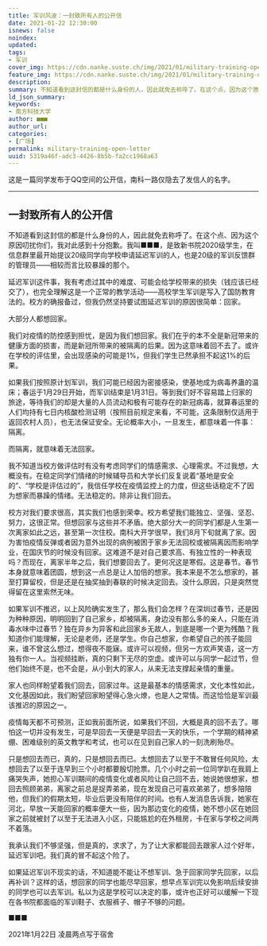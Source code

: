 ```yaml
---
title: 军训风波：一封致所有人的公开信
date: 2021-01-22 12:30:00
isnews: false
noindex:
updated:
tags:
- 军训
cover_img: https://cdn.nanke.suste.ch/img/2021/01/military-training-open-letter/banner.png
feature_img: https://cdn.nanke.suste.ch/img/2021/01/military-training-open-letter/banner.png
description:
summary: 不知道看到这封信的都是什么身份的人，因此就免去称呼了。在这个点、因为这个原因叨扰你们，我对此感到十分抱歉。我叫■■■，是致新书院2020级学生，在信息群里最开始提议20级同学向学校申请延迟军训的人，也是20级的军训反馈群的管理员——相较而言比较暴躁的那个。
ld_json_summary:
keywords:
- 南方科技大学
author: ■■■
author_url:
categories:
- [广场]
permalink: military-training-open-letter
uuid: 5319a46f-adc3-4426-8b5b-fa2cc1968a63
---
```




这是一篇同学发布于QQ空间的公开信，南科一路仅隐去了发信人的名字。

---

## 一封致所有人的公开信

不知道看到这封信的都是什么身份的人，因此就免去称呼了。在这个点、因为这个原因叨扰你们，我对此感到十分抱歉。我叫■■■，是致新书院2020级学生，在信息群里最开始提议20级同学向学校申请延迟军训的人，也是20级的军训反馈群的管理员——相较而言比较暴躁的那个。

延迟军训这件事，我有考虑过其中的难度、可能会给学校带来的损失（钱应该已经交了），也完全理解这是一个正常的教学活动——高校学生军训是写入了国防教育法的。校方的确报备过，但我仍然坚持要试图延迟军训的原因很简单：回家。

大部分人都想回家。

我们对疫情的防控感到担忧，是因为我们想回家。我们在乎的本不全是新冠带来的健康方面的损害，而是新冠所带来的被隔离的后果。因为这意味着回不去了。或许在学校的评估里，会出现感染的可能是1%，但我们学生已然承担不起这1%的后果。

如果我们按照原计划军训，我们可能已经因为密接感染，使基地成为病毒养蛊的温床；春运于1月29日开始，而军训结束是1月31日。等到我们好不容易踏上归家的旅途，等待我们的却是大量的人员流动和极有可能存在的新冠病毒，就算春运里的人们均持有七日内核酸检测证明（按照目前规定来看，不可能，这条限制仅适用于返回农村人员），也无法保证安全。无论概率大小，一旦发生，都意味着一件事：隔离。

而隔离，就意味着无法回家。 

我不知道当校方做评估时有没有考虑同学们的情感需求、心理需求。不过我想，大概没有。在稳定同学们情绪的时候辅导员和大学长们反复说着“基地是安全的”、“学校是评估过的”，我信任学校在疫情监控上的力度，但这些话稳定不了因为想家而暴躁的情绪。无法稳定的。除非让我们回去。

校方对我们要求很高，其实我们也感到荣幸。校方希望我们能独立、坚强、坚忍、努力，这很正常。但想回家与这些并不矛盾。绝大部分大一的同学们都是人生第一次离家如此之远，甚至第一次住校。南科大开学很早，我们8月下旬就离了家。因为害怕疫情反弹或者因为意外出现的病例被困于家乡无法回校或被隔离因而影响学业，在国庆节的时候没有回家。这难道不是对自己要求高、有独立性的一种表现吗？而现在，离家半年之后，我们想要回去了。更何况这是寒假。这是春节。春节本身就意味着团圆，想到这一点总是让人加倍的想家。我本来是不怎么想家的，甚至打算留校，但是还是在抽奖抽到春联的时候决定回去。没什么原因，只是突然觉得留在这里索然无味。

如果军训不推迟，以上风险确实发生了，那么我们会怎样？在深圳过春节，还是因为种种原因，明明回到了自己家乡，却被隔离，身边没有那么多的亲人，只能在消毒水味中过春节？独在异乡为异客和此回家乡无故人，到底是哪一个更为残酷？我知道你们能理解，无论是老师，还是学生。你自己想家，你希望自己的孩子能回来，谁不曾这么想过，想得夜不能寐。或许可以视频，但另一方欢声笑语，这一方独有你一人。当视频挂断，真的只剩下无尽的空虚。或许可以与同学一起过节，但他们始终不是，也不会是，从小到大的家人，从来无法支撑起亲情的重量。

家人也同样盼望着我们回去，回家过年。这是最基本的情感需求，文化本性如此，文化基因如此，我们盼望回家盼望得心急火燎，也是人之常情。而这恰恰是军训最该推迟的原因之一。

疫情每天都不可预测，正如我前面所说，如果我们不回，大概是真的回不去了。哪怕这一切并没有发生，可是早回去一天便是早回去一天的快乐，一个学期的精神紧绷、困难级别的英文教学和考试，也可以在见到自己家人的一刻洗刷殆尽。

只是想回去而已，真的，只是想回去而已。太想回去了以至于不敢冒任何风险，太想回去了以至于连早到三个小时都要殷切抢票。几个小时之前一位同学趴在我肩上痛哭失声，她担心军训期间的疫情变化或者风险让自己回不去，她说她很想家，想回去照顾弟弟，离家之前总是捉弄弟弟，现在发现自己可喜欢弟弟了，想多陪陪他，但我们的假期太短，毕业后更没有陪伴的时间。也有人发消息告诉我，她家在河北，早放一天能回家的概率便大一些，因为那边变化的疫情，她不想小区在她回家之前就被封了以至于无法进入小区，只能尴尬的在外租房，卡在家与学校之间两不着落。

我承认我们不够坚强，但是真的，求求了，为了让大家都能回去跟家人过个好年，延迟军训吧。我们真的冒不起这个险了。

如果延迟军训不现实的话，不知道能不能让不想军训、急于回家同学先回家，以后再补训？这样的话，想回家的同学也能尽早回家，想早点军训完以免影响后续安排的同学也可以去军训。私以为这是学校可以决定的事，或许也正好可以缓解一下现在各书院都面临的军训鞋子、衣服裤子、帽子不够的问题。

■■■

2021年1月22日 凌晨两点写于宿舍